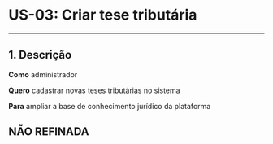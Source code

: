 # US-03: Criar tese tributária

---

## 1. Descrição

**Como** administrador

**Quero** cadastrar novas teses tributárias no sistema

**Para** ampliar a base de conhecimento jurídico da plataforma

## NÃO REFINADA
